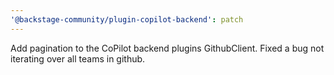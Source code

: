 ```yaml
---
'@backstage-community/plugin-copilot-backend': patch
---
```


Add pagination to the CoPilot backend plugins GithubClient. Fixed a bug not iterating over all teams in github.

